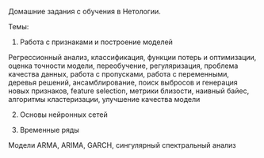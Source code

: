 Домашние задания с обучения в Нетологии.

Темы: 
1. Работа с признаками и построение моделей
   
Регрессионный анализ, классификация, функции потерь и оптимизации, оценка точности модели, переобучение, регуляризация, проблема качества данных, работа с пропусками, работа с переменными, деревья решений, ансамблирование, поиск выбросов и генерация новых признаков, feature selection, метрики близости, наивный байес, алгоритмы кластеризации, улучшение качества модели

2. Основы нейронных сетей

3. Временные ряды
   
Модели ARMA, ARIMA, GARCH, сингулярный спектральный анализ 
